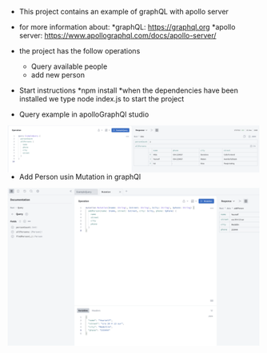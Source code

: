 * This project contains an example of graphQL with apollo server
* for more information about:
    *graphQL: https://graphql.org
    *apollo server: https://www.apollographql.com/docs/apollo-server/

* the project has the follow operations
    * Query available people
    * add new person

* Start instructions
    *npm install
    *when the dependencies have been installed we type node index.js to start the project

* Query example in apolloGraphQl studio

<img src="images/queryExample.png"
     alt="Query example in apollo server studio"
     style="float: left; margin-right: 10px;" />

* Add Person usin Mutation in graphQl

<img src="images/addPersonExample.png"
     alt="Add person example in apollo server studio"
     style="float: left; margin-right: 10px;" />